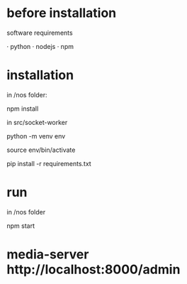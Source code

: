 # before installation

software requirements

· python
· nodejs
· npm

# installation

in /nos folder: 

  
  npm install


in src/socket-worker

  
  python -m venv env

  source env/bin/activate

  pip install -r requirements.txt


# run 

in /nos folder
  
  npm start


# media-server http://localhost:8000/admin

